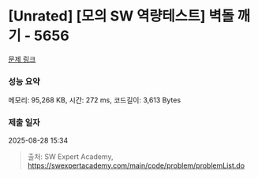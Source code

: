 # [Unrated] [모의 SW 역량테스트] 벽돌 깨기 - 5656 

[문제 링크](https://swexpertacademy.com/main/code/problem/problemDetail.do?contestProbId=AWXRQm6qfL0DFAUo) 

### 성능 요약

메모리: 95,268 KB, 시간: 272 ms, 코드길이: 3,613 Bytes

### 제출 일자

2025-08-28 15:34



> 출처: SW Expert Academy, https://swexpertacademy.com/main/code/problem/problemList.do